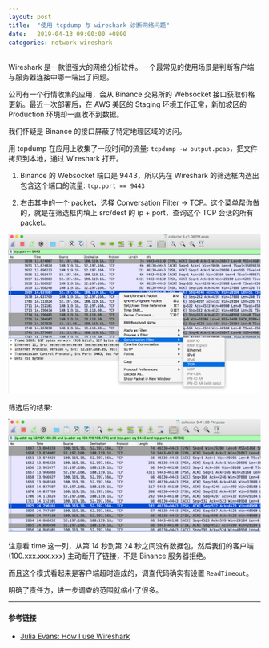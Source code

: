 ```yaml
---
layout: post
title:  "使用 tcpdump 与 wireshark 诊断网络问题"
date:   2019-04-13 09:00:00 +0800
categories: network wireshark
---
```


Wireshark 是一款很强大的网络分析软件。一个最常见的使用场景是判断客户端与服务器连接中哪一端出了问题。

公司有一个行情收集的应用，会从 Binance 交易所的 Websocket 接口获取价格更新。最近一次部署后，在 AWS 美区的 Staging 环境工作正常，新加坡区的 Production 环境却一直收不到数据。

我们怀疑是 Binance 的接口屏蔽了特定地理区域的访问。

用 tcpdump 在应用上收集了一段时间的流量: `tcpdump -w output.pcap`，把文件拷贝到本地，通过 Wireshark 打开。

1. Binance 的 Websocket 端口是 9443，所以先在 Wireshark 的筛选框内选出包含这个端口的流量: `tcp.port == 9443`

2. 右击其中的一个 packet，选择 Conversation Filter -> TCP。这个菜单帮你做的，就是在筛选框内填上 src/dest 的 ip + port，查询这个 TCP 会话的所有 packet。

![wireshark-conversation-filter](/assets/wireshark-conversation-filter.png)

筛选后的结果:

![wireshark-filtered](/assets/wireshark-filtered.png)

注意看 time 这一列，从第 14 秒到第 24 秒之间没有数据包，然后我们的客户端 (100.xxx.xxx.xxx) 主动断开了链接，不是 Binance 服务器拒绝。

而且这个模式看起来是客户端超时造成的，调查代码确实有设置 `ReadTimeout`。

明确了责任方，进一步调查的范围就缩小了很多。

---
#### 参考链接
* [Julia Evans: How I use Wireshark](https://jvns.ca/blog/2018/06/19/what-i-use-wireshark-for/)